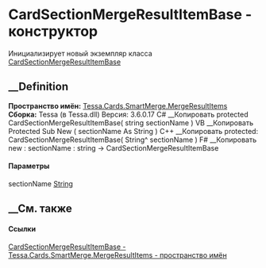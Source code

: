 # CardSectionMergeResultItemBase - конструктор
Инициализирует новый экземпляр класса
[CardSectionMergeResultItemBase](T_Tessa_Cards_SmartMerge_MergeResultItems_CardSectionMergeResultItemBase.htm)
##  __Definition
 **Пространство имён:**
[Tessa.Cards.SmartMerge.MergeResultItems](N_Tessa_Cards_SmartMerge_MergeResultItems.htm)  
 **Сборка:** Tessa (в Tessa.dll) Версия: 3.6.0.17
C# __Копировать
     protected CardSectionMergeResultItemBase(
    	string sectionName
    )
VB __Копировать
     Protected Sub New ( 
    	sectionName As String
    )
C++ __Копировать
     protected:
    CardSectionMergeResultItemBase(
    	String^ sectionName
    )
F# __Копировать
     new : 
            sectionName : string -> CardSectionMergeResultItemBase
#### Параметры
sectionName [String](https://learn.microsoft.com/dotnet/api/system.string)
## __См. также
#### Ссылки
[CardSectionMergeResultItemBase -
](T_Tessa_Cards_SmartMerge_MergeResultItems_CardSectionMergeResultItemBase.htm)
[Tessa.Cards.SmartMerge.MergeResultItems - пространство
имён](N_Tessa_Cards_SmartMerge_MergeResultItems.htm)
